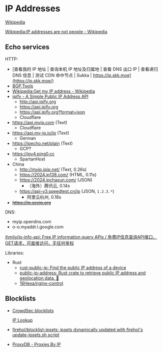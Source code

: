 # IP Addresses
[Wikipedia](https://en.wikipedia.org/wiki/IP_address)

[Wikipedia:IP addresses are not people - Wikipedia](https://en.wikipedia.org/wiki/Wikipedia:IP_addresses_are_not_people)

## Echo services
HTTP:
- [查看我的 IP 地址 | 查询本机 IP 地址及归属地 | 查看 DNS 出口 IP | 查看递归 DNS 信息 | 测试 CDN 命中节点 | Sukka | https://ip.skk.moe](https://ip.skk.moe/)
- [BGP.Tools](https://bgp.tools/)
- [Wikipedia:Get my IP address - Wikipedia](https://en.wikipedia.org/wiki/Wikipedia:Get_my_IP_address?withJS=MediaWiki:Get-my-ip.js)
- [ipify - A Simple Public IP Address API](https://www.ipify.org/)
  - http://api.ipify.org
  - https://api.ipify.org
  - https://api.ipify.org?format=json
  - Cloudflare
- https://api.myip.com (Text)
  - Cloudflare
- https://api.my-ip.io/ip (Text)
  - German
- https://ipecho.net/plain (Text)
  - GCP?
- https://ipv4.ping0.cc
  - SpartanHost
- China
  - http://myip.ipip.net/ (Text, 0.26s)
  - https://2024.ip138.com/ (HTML, 0.11s)
  - https://2024.ipchaxun.com/ (JSON)
    - （海外）腾讯云, 0.14s
  - https://api-v3.speedtest.cn/ip (JSON, `1.2.3.*`)
    - 阿里云杭州, 0.18s
- ~~https://ip.seeip.org~~

DNS:
- myip.opendns.com
- o-o.myaddr.l.google.com

[ihmily/ip-info-api: Free IP information query APIs / 免费IP信息查询API接口，GET请求，可直接访问，无任何鉴权](https://github.com/ihmily/ip-info-api)

Libraries:
- Rust
  - [rust-public-ip: Find the public IP address of a device](https://github.com/avitex/rust-public-ip)
  - [public-ip-address: Rust crate to retrieve public IP address and geolocation data. 🦀](https://github.com/ghztomash/public-ip-address)
  - [16Hexa/nginx-control](https://github.com/16Hexa/nginx-control)

## Blocklists
- [CrowdSec blocklists](../Security/Firewalls/CrowdSec.md#decisions)

  [IP Lookup](https://app.crowdsec.net/cti)
- [firehol/blocklist-ipsets: ipsets dynamically updated with firehol's update-ipsets.sh script](https://github.com/firehol/blocklist-ipsets)
- [ProxyDB - Proxies By IP](https://proxydb.net/by_ip)
